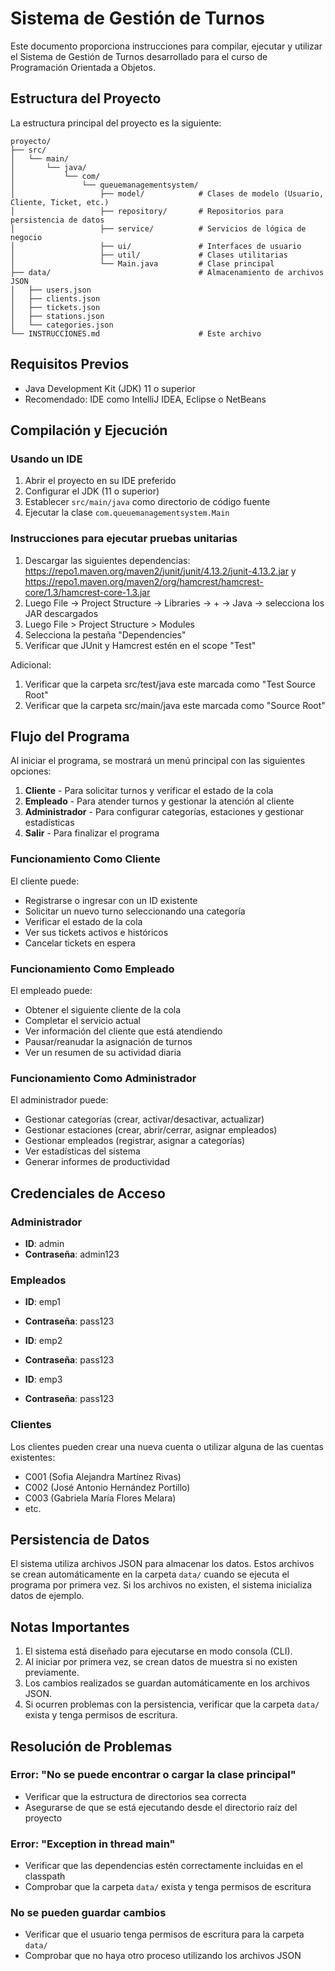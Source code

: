 # Sistema de Gestión de Turnos

Este documento proporciona instrucciones para compilar, ejecutar y utilizar el Sistema de Gestión de Turnos desarrollado para el curso de Programación Orientada a Objetos.

## Estructura del Proyecto

La estructura principal del proyecto es la siguiente:

```
proyecto/
├── src/
│   └── main/
│       └── java/
│           └── com/
│               └── queuemanagementsystem/
│                   ├── model/            # Clases de modelo (Usuario, Cliente, Ticket, etc.)
│                   ├── repository/       # Repositorios para persistencia de datos
│                   ├── service/          # Servicios de lógica de negocio
│                   ├── ui/               # Interfaces de usuario
│                   ├── util/             # Clases utilitarias
│                   └── Main.java         # Clase principal
├── data/                                 # Almacenamiento de archivos JSON
│   ├── users.json
│   ├── clients.json
│   ├── tickets.json
│   ├── stations.json
│   └── categories.json
└── INSTRUCCIONES.md                      # Este archivo
```

## Requisitos Previos

- Java Development Kit (JDK) 11 o superior
- Recomendado: IDE como IntelliJ IDEA, Eclipse o NetBeans

## Compilación y Ejecución

### Usando un IDE

1. Abrir el proyecto en su IDE preferido
2. Configurar el JDK (11 o superior)
3. Establecer `src/main/java` como directorio de código fuente
4. Ejecutar la clase `com.queuemanagementsystem.Main`

### Instrucciones para ejecutar pruebas unitarias

1. Descargar las siguientes dependencias: https://repo1.maven.org/maven2/junit/junit/4.13.2/junit-4.13.2.jar y https://repo1.maven.org/maven2/org/hamcrest/hamcrest-core/1.3/hamcrest-core-1.3.jar
2. Luego File → Project Structure → Libraries → + → Java → selecciona los JAR descargados
3. Luego File > Project Structure > Modules
4. Selecciona la pestaña "Dependencies"
5. Verificar que JUnit y Hamcrest estén en el scope "Test"

Adicional:
1. Verificar que la carpeta src/test/java este marcada como "Test Source Root"
2. Verificar que la carpeta src/main/java este marcada como "Source Root"


## Flujo del Programa

Al iniciar el programa, se mostrará un menú principal con las siguientes opciones:

1. **Cliente** - Para solicitar turnos y verificar el estado de la cola
2. **Empleado** - Para atender turnos y gestionar la atención al cliente
3. **Administrador** - Para configurar categorías, estaciones y gestionar estadísticas
4. **Salir** - Para finalizar el programa

### Funcionamiento Como Cliente

El cliente puede:
- Registrarse o ingresar con un ID existente
- Solicitar un nuevo turno seleccionando una categoría
- Verificar el estado de la cola
- Ver sus tickets activos e históricos
- Cancelar tickets en espera

### Funcionamiento Como Empleado

El empleado puede:
- Obtener el siguiente cliente de la cola
- Completar el servicio actual
- Ver información del cliente que está atendiendo
- Pausar/reanudar la asignación de turnos
- Ver un resumen de su actividad diaria

### Funcionamiento Como Administrador

El administrador puede:
- Gestionar categorías (crear, activar/desactivar, actualizar)
- Gestionar estaciones (crear, abrir/cerrar, asignar empleados)
- Gestionar empleados (registrar, asignar a categorías)
- Ver estadísticas del sistema
- Generar informes de productividad

## Credenciales de Acceso

### Administrador
- **ID**: admin
- **Contraseña**: admin123

### Empleados
- **ID**: emp1
- **Contraseña**: pass123

- **ID**: emp2
- **Contraseña**: pass123

- **ID**: emp3
- **Contraseña**: pass123

### Clientes
Los clientes pueden crear una nueva cuenta o utilizar alguna de las cuentas existentes:
- C001 (Sofia Alejandra Martínez Rivas)
- C002 (José Antonio Hernández Portillo)
- C003 (Gabriela María Flores Melara)
- etc.

## Persistencia de Datos

El sistema utiliza archivos JSON para almacenar los datos. Estos archivos se crean automáticamente en la carpeta `data/` cuando se ejecuta el programa por primera vez. Si los archivos no existen, el sistema inicializa datos de ejemplo.

## Notas Importantes

1. El sistema está diseñado para ejecutarse en modo consola (CLI).
2. Al iniciar por primera vez, se crean datos de muestra si no existen previamente.
3. Los cambios realizados se guardan automáticamente en los archivos JSON.
4. Si ocurren problemas con la persistencia, verificar que la carpeta `data/` exista y tenga permisos de escritura.

## Resolución de Problemas

### Error: "No se puede encontrar o cargar la clase principal"
- Verificar que la estructura de directorios sea correcta
- Asegurarse de que se está ejecutando desde el directorio raíz del proyecto

### Error: "Exception in thread main"
- Verificar que las dependencias estén correctamente incluidas en el classpath
- Comprobar que la carpeta `data/` exista y tenga permisos de escritura

### No se pueden guardar cambios
- Verificar que el usuario tenga permisos de escritura para la carpeta `data/`
- Comprobar que no haya otro proceso utilizando los archivos JSON